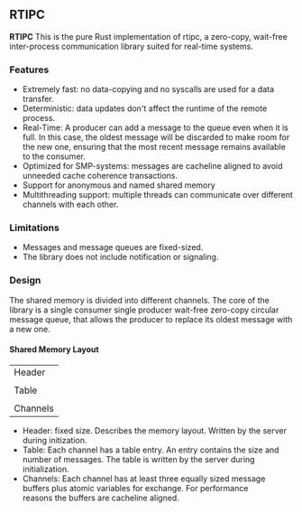 ## RTIPC

**RTIPC** This is the pure Rust implementation of rtipc, a zero-copy, wait-free inter-process communication library suited for real-time systems.

### Features
- Extremely fast: no data-copying and no syscalls are used for a data transfer.
- Deterministic: data updates don't affect the runtime of the remote process.
- Real-Time: A producer can add a message to the queue even when it is full. In this case, the oldest message will be discarded to make room for the new one, ensuring that the most recent message remains available to the consumer.
- Optimized for SMP-systems: messages are cacheline aligned to avoid unneeded cache coherence transactions.
- Support for anonymous and named shared memory
- Multithreading support: multiple threads can communicate over different channels with each other.

### Limitations
- Messages and message queues are fixed-sized. 
- The library does not include notification or signaling.

### Design
The shared memory is divided into different channels. The core of the library is a single consumer single producer wait-free zero-copy circular message queue, that allows the producer to replace its oldest message with a new one.

#### Shared Memory Layout
|                 |
| --------------- |
| Header          |
|                 |
| Table           |
|                 |
| Channels        |

- Header: fixed size. Describes the memory layout. Written by the server during initization.
- Table: Each channel has a table entry. An entry contains the size and number of messages. The table is written by the server during initialization.
- Channels: Each channel has at least three equally sized message buffers plus atomic variables for exchange. For performance reasons the buffers are cacheline aligned.

